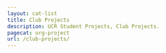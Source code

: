 ```yaml
---
layout: cat-list
title: Club Projects
description: UCR Student Projects, Club Projects.
pagecat: org-project
url: /club-projects/
---
```

